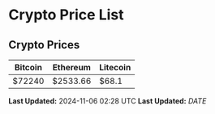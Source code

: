 # Crypto Price List

## Crypto Prices
| Bitcoin | Ethereum | Litecoin |
| ------- | -------- | -------- |
| $72240 | $2533.66 | $68.1 |
**Last Updated:** 2024-11-06 02:28 UTC
**Last Updated:** $DATE$
